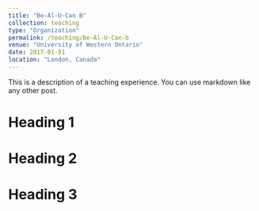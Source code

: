 ```yaml
---
title: "Be-Al-U-Can B"
collection: teaching
type: "Organization"
permalink: /teaching/Be-Al-U-Can-b
venue: "University of Western Ontario"
date: 2017-01-01
location: "London, Canada"
---
```


This is a description of a teaching experience. You can use markdown like any other post.

Heading 1
======

Heading 2
======

Heading 3
======
